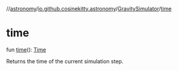 //[astronomy](../../../index.md)/[io.github.cosinekitty.astronomy](../index.md)/[GravitySimulator](index.md)/[time](time.md)

# time

fun [time](time.md)(): [Time](../-time/index.md)

Returns the time of the current simulation step.
